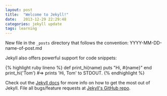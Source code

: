 ```yaml
---
layout: post
title:  "Welcome to Jekyll!"
date:   2013-12-29 22:29:48
categories: jekyll update
tags: learning
---
```


New file in the `_posts` directory that follows the convention: YYYY-MM-DD-name-of-post.md

Jekyll also offers powerful support for code snippets:

{% highlight ruby lineno %}
def print_hi(name)
  puts "Hi, #{name}"
end
print_hi('Tom')
#=> prints 'Hi, Tom' to STDOUT.
{% endhighlight %}

Check out the [Jekyll docs][jekyll] for more info on how to get the most out of Jekyll. File all bugs/feature requests at [Jekyll's GitHub repo][jekyll-gh].

[jekyll-gh]: https://github.com/mojombo/jekyll
[jekyll]:    http://jekyllrb.com
